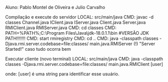 Aluno: Pablo Montel de Oliveira e Julio Carvalho

Compilação e execute do servidor
LOCAL: src/main/java
CMD: javac -d classes Channel.java IClient.java IServer.java Client.java Server.java RMIClient.java RMIServer.java
CMD: cd classes
CMD: PATH=%PATH%;C:\Program Files\Java\jdk-18.0.1.1\bin   #VERSÃO JDK PATH!!!!!!!
CMD: start rmiregistry
CMD: cd ..
CMD: java -classpath classes -Djava.rmi.server.codebase=file:classes/ main.java.RMIServer
(!) "Server Started!" caso tudo ocorra bem

Executar cliente (novo terminal)
LOCAL: src/main/java
CMD: java -classpath classes -Djava.rmi.server.codebase=file:classes/ main.java.RMIClient [user]

onde:
[user] é uma string para identificar esse usuário.
